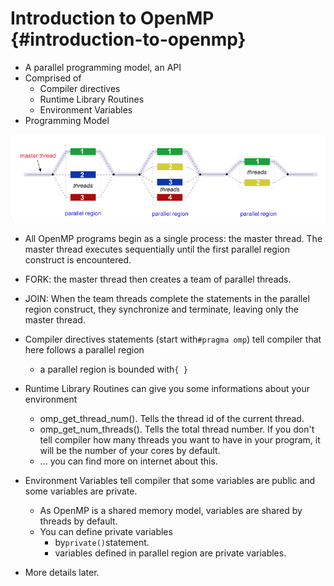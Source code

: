 # Introduction to OpenMP {#introduction-to-openmp}

* A parallel programming model, an API
* Comprised of
  * Compiler directives
  * Runtime Library Routines
  * Environment Variables
* Programming Model

![](/assets/model.png)

* All OpenMP programs begin as a single process: the master thread. The master thread executes sequentially until the first parallel region construct is encountered.
* FORK: the master thread then creates a team of parallel threads.
* JOIN: When the team threads complete the statements in the parallel region construct, they synchronize and terminate, leaving only the master thread.

* Compiler directives statements \(start with`#pragma omp`\) tell compiler that here follows a parallel region

  * a parallel region is bounded with`{ }`

* Runtime Library Routines can give you some informations about your environment

  * omp\_get\_thread\_num\(\). Tells the thread id of the current thread.
  * omp\_get\_num\_threads\(\). Tells the total thread number. If you don't tell compiler how many threads you want to have in your program, it will be the number of your cores by default.
  * ... you can find more on internet about this.

* Environment Variables tell compiler that some variables are public and some variables are private.

  * As OpenMP is a shared memory model, variables are shared by threads by default.
  * You can define private variables
    * by`private()`statement.
    * variables defined in parallel region are private variables.

* More details later.



